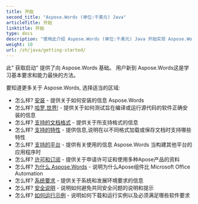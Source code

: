 ```yaml
---
title: 开始
second_title: "Aspose.Words (单位:千美元) Java"
articleTitle: 开始
linktitle: 开始
type: docs
description: "使用此介绍 Aspose.Words (单位:千美元) Java 开始实现 Aspose.Words 为了你的生意。"
weight: 10
url: /zh/java/getting-started/
---
```


此" 获取启动" 提供了向 Aspose.Words 基础。 用户新到 Aspose.Words这是学习基本要求和能力最快的方法。

要知道更多关于 Aspose.Words, 选择适当的区域:

- 怎么样? [安装](/words/zh/java/installation/) - 提供关于如何安装的信息 Aspose.Words
- 怎么样? [哈罗,世界!](/words/zh/java/hello-world/) - 提供关于如何测试旨在编译或运行源代码的软件正确安装的信息
- 怎么样? [支持的文档格式](/words/zh/java/supported-document-formats/) - 提供关于所支持格式的信息
- 怎么样? [支持的特性](/words/zh/java/features/) - 提供信息,说明在以不同格式加载或保存文档时支持哪些特性
- 怎么样? [支持的平台](/words/java/platforms-and-interoperability/) - 提供有关使用的信息 Aspose.Words 当构建其他平台的应用程序时
- 怎么样? [许可和订阅](/words/zh/java/licensing/) - 提供关于申请许可证和使用多种Apose产品的资料
- 怎么样? [为什么 Aspose.Words](/words/java/aspose-words-or-other-solutions/) - 说明为什么Apose组件比 Microsoft Office Automation
- 怎么样? [系统要求](/words/zh/java/system-requirements/) - 提供关于系统和发展环境要求的信息
- 怎么样? [安全说明](/words/zh/java/security/) - 说明如何避免共同安全问题的说明和提示
- 怎么样? [如何运行示例](/words/zh/java/how-to-run-the-examples/) - 说明如何下载和运行实例以及必须满足哪些软件要求
